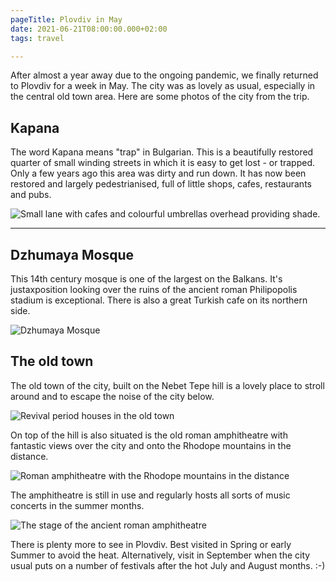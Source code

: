 ```yaml
---
pageTitle: Plovdiv in May
date: 2021-06-21T08:00:00.000+02:00
tags: travel

---
```

After almost a year away due to the ongoing pandemic, we finally returned to Plovdiv for a week in May. The city was as lovely as usual, especially in the central old town area. Here are some photos of the city from the trip.

## Kapana

The word Kapana means "trap" in Bulgarian. This is a beautifully restored quarter of small winding streets in which it is easy to get lost - or trapped.  Only a few years ago this area was dirty and run down. It has now been restored and largely pedestrianised, full of little shops, cafes, restaurants and pubs.

![Small lane with cafes and colourful umbrellas overhead providing shade.](/assets/images/kapana.jpg)

---

## Dzhumaya Mosque

This 14th century mosque is one of the largest on the Balkans. It's justaxposition looking over the ruins of the ancient roman Philipopolis stadium is exceptional.  There is also a great Turkish cafe on its northern side.

![Dzhumaya Mosque](/assets/images/dzhumaya.jpg)

## The old town

The old town of the city, built on the Nebet Tepe hill is a lovely place to stroll around and to escape the noise of the city below.

![Revival period houses in the old town](/assets/images/pxl_20210524_125817949.jpg)

On top of the hill is also situated is the old roman amphitheatre with fantastic views over the city and onto the Rhodope mountains in the distance.

![Roman amphitheatre with the Rhodope mountains in the distance](/assets/images/theatre-2.jpg)

The amphitheatre is still in use and regularly hosts all sorts of music concerts in the summer months.

![The stage of the ancient roman amphitheatre](/assets/images/theatre-1.jpg)

There is plenty more to see in Plovdiv. Best visited in Spring or early Summer to avoid the heat. Alternatively, visit in September when the city usual puts on a number of festivals after the hot July and August months. :-)